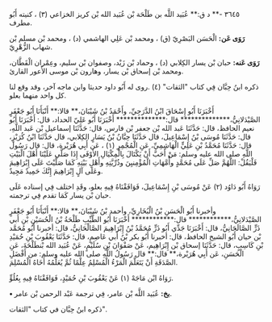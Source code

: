 ٣٦٤٥ -** د ق:** عُبَيد اللَّه بن طَلْحَة بْن عُبَيد الله بْن كريز الخزاعي (٣) ، كنيته أَبُو مطرف.

**رَوَى عَن:** الْحَسَن البَصْرِيّ (ق) ، ومحمد بْن عَلِي الهاشمي (د) ، ومحمد بْن مسلم بْن شهاب الزُّهْرِيّ.

**رَوَى عَنه:** حبان بْن يسار الكِلابي (د) ، وحماد بْن زَيْد، وصفوان بْن سليم، وعِمْران الْقَطَّان، ومحمد بْن إسحاق بْن يسار، وهارون بْن موسى الأَعور القارئ.

ذكره ابنُ حِبَّان فِي كتاب "الثقات" (٤) .روى له أَبُو داود حديثا وابن ماجه آخر، وقد وقع لنا كل واحد منهما بعلو.

أَخْبَرَنَا أَبُو إِسْحَاقَ ابْنُ الدَّرَجِيِّ، وأَحْمَدُ بْنُ شَيْبَانَ،** قالا:** أَنْبَأَنَا أَبُو جَعْفَرٍ الصَّيْدَلانِيُّ،************** قال:************** أَخْبَرَنَا أَبُو عَلِيّ الحداد، قال: أَخْبَرَنَا أَبُو نعيم الحافظ، قال: حَدَّثَنَا عَبد الله بْن جعفر بْن فارس، قال: حَدَّثَنَا إسماعيل بْن عَبد اللَّهِ، قال: حَدَّثَنَا مُوسَى بْنُ إِسْمَاعِيلَ، قال حَدَّثَنَا حِبَّانُ بْنُ يَسَارٍ الكِلابي، قال حَدَّثَنَا ابْنُ كُرَيْزٍ، قال: حَدَّثَنَا مُحَمَّدُ بْنِ عَلِيٍّ الْهَاشِمِيِّ، عَنِ الْمُجْمِرِ (١) ، عَن أَبِي هُرَيْرة، قال: قال رَسُول اللَّهِ صلى الله عليه وسلم: مَنْ أَحَبَّ أَنْ يَكْتَالَ بِالْمِكْيَالِ الأَوْفَى إِذَا صَلَّى عَلَيْنَا أَهْلَ الْبَيْتِ فَلْيَقُلْ: اللَّهُمَّ صَلِّ عَلَى مُحَمَّدٍ وأُمَّهَاتِ الْمُؤْمِنيِنَ وذُرِّيَّتِهِ وأَهْلِ بَيْتِهِ كَمَا صَلَّيْتَ عَلَى إِبْرَاهِيمَ وعَلَى آلٍ إِبْرَاهِيمَ إِنَّكَ حَمِيدٌ مَجِيدٌ.

رَوَاهُ أَبُو دَاوُد (٢) عَنْ مُوسَى بْنِ إِسْمَاعِيلَ، فَوَافَقْنَاهُ فِيهِ بعلو، وقَدِ اختلف فِي إسناده عَلَى حبان بْن يسار كَمَا تقدم فِي ترجمته.

وأخبرنا أَبُو الْحَسَنِ بْنُ الْبُخَارِيِّ، وأحمد بْنُ شَيْبَانَ،** قالا:** أَنْبَأَنَا أَبُو جَعْفَرٍ الصَّيْدَلانِيُّ،************ قال:************ أَخْبَرَنَا أَبُو الطَّيِّبِ طَلْحَةُ بْنُ الْحُسَيْنِ بْنِ أَبي ذَرٍّ الصَّالَحَانِيُّ، قال: أَخْبَرَنَا جَدِّي أَبُو ذَرٍّ مُحَمَّدُ بْنُ إِبْرَاهِيمَ الصَّالْحَانِيُّ، قال: أخبرنا أَبُو مُحَمَّد بْن حيان أَبُو الشيخ الحافظ، قال: أخبرنا أَبُو بكر بْنُ أَبي عَاصِمٍ، قال: حَدَّثَنَا يَعْقُوبَ بْنِ حُمَيْدِ بْنِ كَاسِبٍ، قال: حَدَّثَنَا إسحاق بْن إِبْرَاهِيم، عَنْ صَفْوَانَ بْنِ سُلَيْمٍ، عَنْ عُبَيد الله بْنطَلْحَةَ، عَنِ الْحَسَنِ، عَن أَبِي هُرَيْرة،** قال:** قال رَسُولُ اللَّهِ صلى الله عليه وسلم: من أَفْضَلِ الصَّدَقَةِ أَنْ يَتَعَلَّمَ الْمَرْءُ الْمُسْلِمُ عِلْمًا ثُمَّ يُعَلِّمُهُ أَخَاهُ الْمُسْلِمَ.

رَوَاهُ ابْن مَاجَهْ (١) عَنْ يَعْقُوبَ بْنِ حُمَيْدٍ، فَوَافَقْنَاهُ فِيهِ بِعُلُوٍّ.

**• بخ:** عُبَيد اللَّه بْن عامر، فِي ترجمة عَبْد الرحمن بْن عامر.

ذكره ابنُ حِبَّان في كتاب "الثقات".
